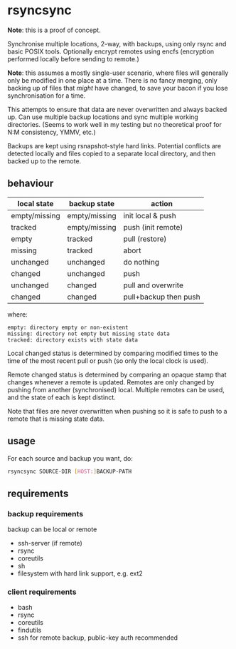 rsyncsync
=========

**Note**: this is a proof of concept.

Synchronise multiple locations, 2-way, with backups, using only rsync
and basic POSIX tools.  Optionally encrypt remotes using encfs
(encryption performed locally before sending to remote.)

**Note**: this assumes a mostly single-user scenario, where files will
generally only be modified in one place at a time.  There is no fancy
merging, only backing up of files that *might* have changed, to save
your bacon if you lose synchronisation for a time.

This attempts to ensure that data are never overwritten and always
backed up.  Can use multiple backup locations and sync multiple working
directories.  (Seems to work well in my testing but no theoretical proof
for N:M consistency, YMMV, etc.)

Backups are kept using rsnapshot-style hard links.  Potential conflicts
are detected locally and files copied to a separate local directory, and
then backed up to the remote.



## behaviour

  local state   | backup state  | action
 ---------------|---------------|----------------------
  empty/missing | empty/missing | init local & push
  tracked       | empty/missing | push (init remote)
  empty         | tracked       | pull (restore)
  missing       | tracked       | abort
  unchanged     | unchanged     | do nothing
  changed       | unchanged     | push
  unchanged     | changed       | pull and overwrite
  changed       | changed       | pull+backup then push

where:

    empty: directory empty or non-existent
    missing: directory not empty but missing state data
    tracked: directory exists with state data

Local changed status is determined by comparing modified times to the
time of the most recent pull or push (so only the local clock is used).

Remote changed status is determined by comparing an opaque stamp that
changes whenever a remote is updated.  Remotes are only changed by
pushing from another (synchronised) local.  Multiple remotes can be
used, and the state of each is kept distinct.

Note that files are never overwritten when pushing so it is safe to push
to a remote that is missing state data.


## usage

For each source and backup you want, do:

```bash
rsyncsync SOURCE-DIR [HOST:]BACKUP-PATH
```


## requirements

### backup requirements

backup can be local or remote

* ssh-server (if remote)
* rsync
* coreutils
* sh
* filesystem with hard link support, e.g. ext2


### client requirements

* bash
* rsync
* coreutils
* findutils
* ssh for remote backup, public-key auth recommended


